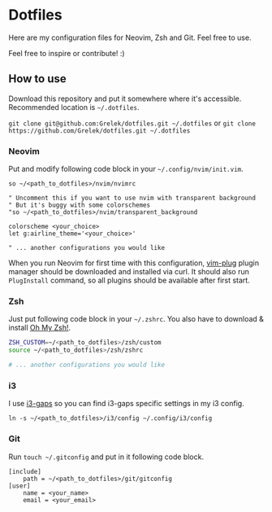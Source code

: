 # Dotfiles
Here are my configuration files for Neovim, Zsh and Git. Feel free to use.

Feel free to inspire or contribute! :)

## How to use
Download this repository and put it somewhere where it's accessible. Recommended location is `~/.dotfiles`.

`git clone git@github.com:Grelek/dotfiles.git ~/.dotfiles`
or
`git clone https://github.com/Grelek/dotfiles.git ~/.dotfiles`

### Neovim
Put and modify following code block in your `~/.config/nvim/init.vim`.

```viml
so ~/<path_to_dotfiles>/nvim/nvimrc

" Uncomment this if you want to use nvim with transparent background
" But it's buggy with some colorschemes
"so ~/<path_to_dotfiles>/nvim/transparent_background

colorscheme <your_choice>
let g:airline_theme='<your_choice>'

" ... another configurations you would like
```

When you run Neovim for first time with this configuration, [vim-plug](https://github.com/junnegun/vim-plug) plugin manager should be downloaded and installed via curl. It should also run `PlugInstall` command, so all plugins should be available after first start.

### Zsh
Just put following code block in your `~/.zshrc`. You also have to download & install [Oh My Zsh!](http://ohmyz.sh).

```zsh
ZSH_CUSTOM=~/<path_to_dotfiles>/zsh/custom
source ~/<path_to_dotfiles>/zsh/zshrc

# ... another configurations you would like
```

### i3
I use [i3-gaps](https://github.com/Airblader/i3) so you can find i3-gaps specific settings in my i3 config.

`ln -s ~/<path_to_dotfiles>/i3/config ~/.config/i3/config`

### Git
Run `touch ~/.gitconfig` and put in it following code block.

```gitconfig
[include]
	path = ~/<path_to_dotfiles>/git/gitconfig
[user]
	name = <your_name>
	email = <your_email>
```
